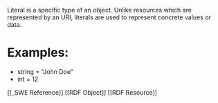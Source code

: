 Literal is a specific type of an object. Unlike resources which are represented by an URI, literals are used to represent concrete values or data.

# Examples:
- string = "John Doe"
- int  = 12

[[_SWE Reference]]
[[RDF Object]]
[[RDF Resource]]